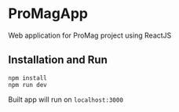# ProMagApp

Web application for ProMag project using ReactJS

## Installation and Run

```shell
npm install
npm run dev
```

Built app will run on `localhost:3000`
